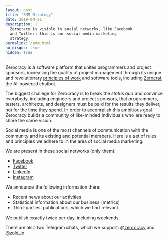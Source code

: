 ```yaml
---
layout: post
title: "SMM Strategy"
date: 2019-04-21
description: |
  Zerocracy is visible in social networks, like Facebook
  and Twitter; this is our social media marketing
  strategy.
permalink: /smm.html
no_disqus: true
hidden: true
---
```


Zerocracy is a software platform that unites programmers and project
sponsors, increasing the quality of project management through
its unique and revolutionary [principles of work](/policy.html) and
software tools, including
[Zerocrat](https://www.yegor256.com/2018/03/21/zerocracy-announcement.html),
the AI-powered chatbot.

The biggest challege for Zerocracy is to break the _status quo_ and
convince everybody, including engineers and project sponsors,
that programmers, testers, architects, and designers must be paid for the results they
deliver, not for the time they spend. In order to accomplish this
ambitious goal Zerocracy builds a community of like-minded individuals
who are ready to share the same vision.

Social media is one of the most channels of communication with the
community and its existing and potential members. Here is a set of rules
and principles we adhere to in the area of social media marketing.

We are present in these social networks (only them):

  * [Facebook](https://www.facebook.com/zerocracy/)
  * [Twitter](https://twitter.com/0crat)
  * [LinkedIn](https://www.linkedin.com/company/zerocracy/)
  * [Instagram](https://instagram.com/zerocracy/)

We announce the following information there:

  * Recent news about our activities
  * Statistical information about our business (metrics)
  * Third-parties' publications, which we find relevant

We publish exactly twice per day, including weekends.

There are also two Telegram chats, which we support:
[@zerocracy](https://t.me/zerocracy) and
[@zold_io](https://t.me/zold_io).
